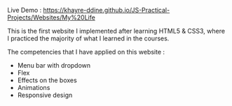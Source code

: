 Live Demo : https://khayre-ddine.github.io/JS-Practical-Projects/Websites/My%20Life


This is the first website I implemented after learning HTML5 & CSS3, where I practiced the majority of what I learned in the courses. 

The competencies that I have applied on this website : 

* Menu bar with dropdown 
* Flex 
* Effects on the boxes 
* Animations 
* Responsive design 
